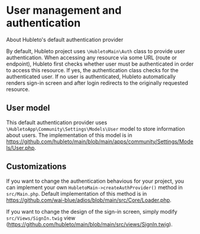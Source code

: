 # User management and authentication

About Hubleto's default authentication provider

By default, Hubleto project uses `\HubletoMain\Auth` class to provide user authentication. When accessing any resource via some URL (route or endpoint), Hubleto first checks whether user must be authenticated in order to access this resource. If yes, the authentication class checks for the authenticated user. If no user is authenticated, Hubleto automatically renders sign-in screen and after login redirects to the originally requested resource.

## User model

This default authentication provider uses `\HubletoApp\Community\Settings\Models\User` model to store information about users. The implementation of this model is in https://github.com/hubleto/main/blob/main/apps/community/Settings/Models/User.php.

## Customizations

If you want to change the authentication behavious for your project, you can implement your own `HubletoMain->createAuthProvider()` method in `src/Main.php`. Default implementation of this method is in https://github.com/wai-blue/adios/blob/main/src/Core/Loader.php.

If you want to change the design of the sign-in screen, simply modify `src/Views/SignIn.twig` view (https://github.com/hubleto/main/blob/main/src/views/SignIn.twig).